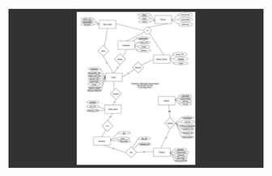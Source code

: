 ![schema image](https://github.com/karate-with-a-z/FlowerShopDatabaseProject/blob/main/ProjectImages/database_schema_image1.png)
